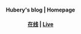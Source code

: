 <h4 align='center'>Hubery's blog | Homepage</h4>

<h4 align='center'><a href="https://huberyyang.site:82/" target='_blank'>在线</a> | <a href="https://huberyyang.site:82/" target='_blank'>Live</a></h4>
